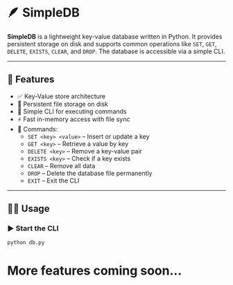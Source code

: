 # 🪶 SimpleDB

**SimpleDB** is a lightweight key-value database written in Python. It provides persistent storage on disk and supports common operations like `SET`, `GET`, `DELETE`, `EXISTS`, `CLEAR`, and `DROP`. The database is accessible via a simple CLI.

---

## 🚀 Features

- ✅ Key-Value store architecture
- 💾 Persistent file storage on disk
- 🧾 Simple CLI for executing commands
- ⚡ Fast in-memory access with file sync
- 🔐 Commands:
  - `SET <key> <value>` – Insert or update a key
  - `GET <key>` – Retrieve a value by key
  - `DELETE <key>` – Remove a key-value pair
  - `EXISTS <key>` – Check if a key exists
  - `CLEAR` – Remove all data
  - `DROP` – Delete the database file permanently
  - `EXIT` – Exit the CLI

---

## 🧑‍💻 Usage

### ▶️ Start the CLI

```bash
python db.py
```

# More features coming soon...
